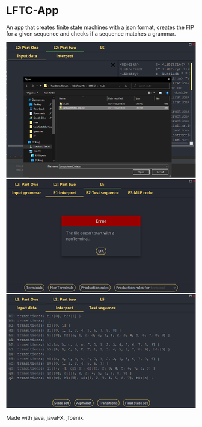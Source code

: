 # LFTC-App

<p>An app that creates finite state machines with a json format, creates the FIP for a given sequence and checks if a sequence matches a grammar.</p>

<img src="images/chooseFile.png">
<img src="images/errorHandling.png">
<img src="images/interpretP1.png">

<p>Made with java, javaFX, jfoenix.</p>
